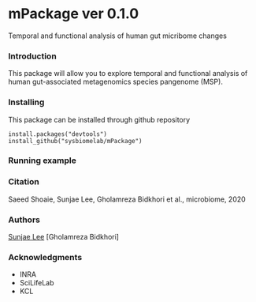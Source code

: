 # mPackage ver 0.1.0

Temporal and functional analysis of human gut micribome changes




### Introduction

This package will allow you to explore temporal and functional analysis of human gut-associated metagenomics species pangenome (MSP).



### Installing

This package can be installed through github repository

```
install.packages("devtools")
install_github("sysbiomelab/mPackage")
```
 
### Running example
### Citation

Saeed Shoaie, Sunjae Lee, Gholamreza Bidkhori et al., microbiome, 2020

### Authors

[Sunjae Lee](https://github.com/SunjaeLee)
[Gholamreza Bidkhori]

 
### Acknowledgments

* INRA
* SciLifeLab
* KCL

